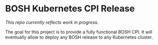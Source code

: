 # BOSH Kubernetes CPI Release

*This repo currently reflects work in progress.*

The goal for this project is to provide a fully functional BOSH CPI. It will eventually allow to deploy any BOSH release to any Kubernetes cluster.
